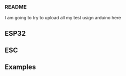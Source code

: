 ### README

I am going to try to upload all my test usign arduino here

## ESP32

## ESC

## Examples
